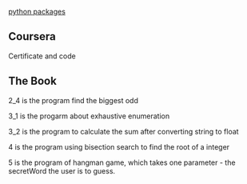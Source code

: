 [python packages](https://www.lfd.uci.edu/~gohlke/pythonlibs/)
## Coursera
Certificate and code

## The Book 
2_4 is the program find the biggest odd

3_1 is the progarm about exhaustive enumeration

3_2 is the program to calculate the sum after converting string to float

4 is the program using bisection search to find the root of a integer

5 is the program of hangman game, which takes one parameter - the secretWord the user is to guess. 
